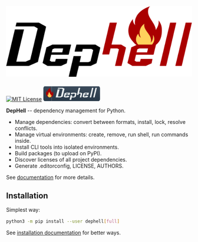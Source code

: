 # ![DepHell](./assets/logo.png)

[![MIT License](https://img.shields.io/pypi/l/dephell.svg)](https://github.com/dephell/dephell/blob/master/LICENSE)
[![Powered by DepHell](./assets/badge.svg)](./docs/badge.md)

**DepHell** -- dependency management for Python.

+ Manage dependencies: convert between formats, install, lock, resolve conflicts.
+ Manage virtual environments: create, remove, run shell, run commands inside.
+ Install CLI tools into isolated environments.
+ Build packages (to upload on PyPI).
+ Discover licenses of all project dependencies.
+ Generate .editorconfig, LICENSE, AUTHORS.

See [documentation](https://dephell.readthedocs.io/) for more details.

## Installation

Simplest way:

```bash
python3 -m pip install --user dephell[full]
```

See [installation documentation](https://dephell.readthedocs.io/en/latest/installation.html) for better ways.
